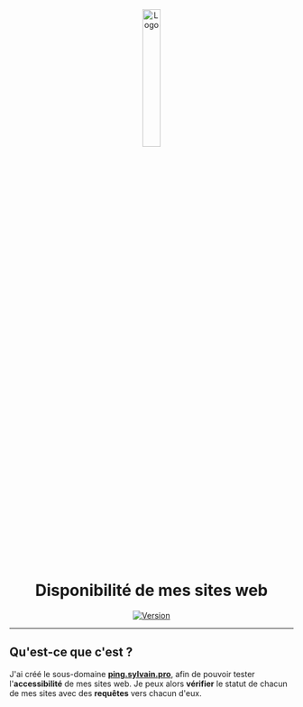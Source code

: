 <div align="center">
  <a href="https://ping.sylvain.pro"><img src="https://ping.sylvain.pro/assets/images/logo.png" alt="Logo" width="25%" height="auto"/></a>

  # Disponibilité de mes sites web
  [![Version](https://custom-icon-badges.demolab.com/badge/Version%20:-v1.0.0-6479ee?logo=ping.sylvain.pro&labelColor=23272A)](https://github.com/20syldev/ping/releases/latest)
</div>

---

## Qu'est-ce que c'est ?
J'ai créé le sous-domaine **[ping.sylvain.pro](https://ping.sylvain.pro)**, afin de pouvoir tester l'**accessibilité** de mes sites web. Je peux alors **vérifier** le statut de chacun de mes sites avec des **requêtes** vers chacun d'eux.
